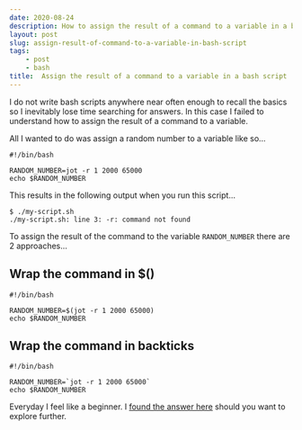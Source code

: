 ```yaml
---
date: 2020-08-24
description: How to assign the result of a command to a variable in a bash script.
layout: post
slug: assign-result-of-command-to-a-variable-in-bash-script
tags:
    - post
    - bash
title:  Assign the result of a command to a variable in a bash script
---
```


I do not write bash scripts anywhere near often enough to recall the basics so I inevitably lose time searching for answers. In this case I failed to understand how to assign the result of a command to a variable.

All I wanted to do was assign a random number to a variable like so...

```shell
#!/bin/bash

RANDOM_NUMBER=jot -r 1 2000 65000
echo $RANDOM_NUMBER
```

This results in the following output when you run this script...

```shell
$ ./my-script.sh
./my-script.sh: line 3: -r: command not found
```

To assign the result of the command to the variable `RANDOM_NUMBER` there are 2 approaches...

## Wrap the command in $()

```shell
#!/bin/bash

RANDOM_NUMBER=$(jot -r 1 2000 65000)
echo $RANDOM_NUMBER
```

## Wrap the command in backticks

```shell
#!/bin/bash

RANDOM_NUMBER=`jot -r 1 2000 65000`
echo $RANDOM_NUMBER
```

Everyday I feel like a beginner. I [found the answer here](https://www.cyberciti.biz/faq/unix-linux-bsd-appleosx-bash-assign-variable-command-output/) should you want to explore further.
